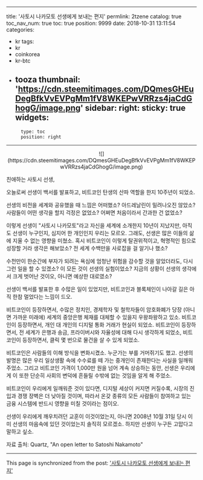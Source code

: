 
---
title: '사토시 나카모토 선생에게 보내는 편지'
permlink: 2tzene
catalog: true
toc_nav_num: true
toc: true
position: 9999
date: 2018-10-31 13:11:54
categories:
- kr
tags:
- kr
- coinkorea
- kr-btc
- tooza
thumbnail: 'https://cdn.steemitimages.com/DQmesGHEuDegBfkVvEVPgMm1fV8WKEPwVRRzs4jaCdGhogG/image.png'
sidebar:
    right:
        sticky: true
widgets:
    -
        type: toc
        position: right
---


<center>
![](https://cdn.steemitimages.com/DQmesGHEuDegBfkVvEVPgMm1fV8WKEPwVRRzs4jaCdGhogG/image.png)
</center>

친애하는 사토시 선생, 

오늘로써 선생이 백서를 발표하고, 비트코인 탄생의 산파 역할을 한지 10주년이 되었소. 

선생의 비전을 세계와 공유했을 때 느낌은 어떠했소? 아드레날린이 밀려나오진 않았소? 사람들이 어떤 생각을 할지 걱정은 없었소? 어쩌면 처음이라서 간과한 건 없었소?  

이렇게 선생이 "사토시 나카모토"라고 자신을 세계에 소개한지 10년이 지났지만, 아직도 선생이 누구인지, 심지어 한 개인인지 우리는 모르오. 그래도, 선생은 많은 이들의  삶에 지울 수 없는 영향을 미쳤소. 혹시 비트코인이 이렇게 탈권위적이고, 혁명적인 힘으로 성장할 거라 생각은 해보았소? 전 세계 수백만을 사로잡을 걸 알기나 했소? 

수천만이 한순간에 부자가 되려는 욕심에 엄청난 위험을 감수할 것을 알았더라도, 다시 그런 일을 할 수 있겠소? 이 모든 것이 선생의 실험이었소? 지금의 상황이 선생의 생각에서 크게 벗어난 것이오, 아니면 예상한 대로였소? 

선생이 백서를 발표한 후 수많은 일이 있었지만, 비트코인과 블록체인이 나아갈 길은 아직 한참 멀었다는 느낌이 드오.  

비트코인이 등장하면서, 수많은 정치인, 경제학자 및 철학자들이  암호화폐가 당장 (아니면 가까운 미래에) 세계의 중앙은행 체재를 대체할 수 있을지 우왕좌왕하고 있소. 비트코인이 등장하면서, 개인 대 개인의 디지털 통화 거래가 현실이 되었소. 비트코인이 등장하면서, 전 세계가 은행과 송금, 프라이버시와 자율성에 대해 다시 생각하게 되었소, 비트코인이 등장하면서, 클릭 몇 번으로 물건을 살 수 있게 되었소. 

비트코인은 사람들의 이해 방식을 변화시켰소. 누군가는 부를 거머쥐기도 했고. 선생의 발명은  많은 우리 일상생활 속에 수수료를 떼 가는 중개인이 존재한다는 사실을 일깨워 주었소. 그리고 비트코인 가격이 1,000만 원을 넘어 계속 상승하는 동안, 선생은 우리에게 이 또한 단순히 사회의 변덕에 흔들릴 수밖에 없는 것임을 알게 해 주었소.  

비트코인이 우리에게 일깨워준 것이 있다면, 디지털 세상이 커지면 커질수록, 시장의 진입과 경쟁 장벽은 더 낮아질 것이며, 따라서 온갖 종류의 모든 사람들이 참여하고 있는 금융 시스템에 반드시 영향을 미칠 것이라는 점이오.  

선생이 우리에게 깨우치려던 교훈이 이것이었는지, 아니면 2008년 10월 31일 당시 이미 선생의 마음속에 있던 것이었는지 솔직히 모르겠소. 하지만 선생이 누구든 고맙다고 말하고 싶소. 

자료 출처: Quartz, "An open letter to Satoshi Nakamoto"

- - -

This page is synchronized from the post: ['사토시 나카모토 선생에게 보내는 편지'](https://steemit.com/@pius.pius/2tzene)
